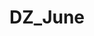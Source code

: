 # DZ_June
<script src="https://gist.github.com/markflorkowski/4269bc529324dceb2858c77b7609704c.js"></script>